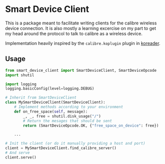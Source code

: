 # Smart Device Client

This is a package meant to facilitate writing clients for the calibre wireless device connection. It is also mostly a learning excercise on my part to get my head around the protocol to talk to calibre as a wireless device.

Implementation heavily inspired by the `calibre.koplugin` plugin in [koreader](https://github.com/koreader/koreader).

## Usage

```python
from smart_device_client import SmartDeviceClient, SmartDeviceOpcode
import shutil

import logging
logging.basicConfig(level=logging.DEBUG)

# Inherit from SmartDeviceClient
class MySmartDeviceClient(SmartDeviceClient):
    # Implement methods according to your environment
    def on_free_space(self, message):
        _, _, free = shutil.disk_usage("/")
        # Return the mesages that should be sent
        return (SmartDeviceOpcode.OK, {"free_space_on_device": free})

    ...

# Init the client (or do it manually providing a host and port)
client = MySmartDeviceClient.find_calibre_server()
# And serve
client.serve()
```
